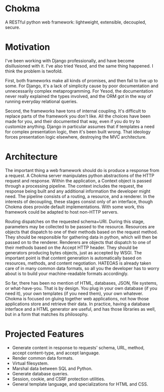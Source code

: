 Chokma
======

A RESTful python web framework: lightweight, extensible, decoupled, secure.

Motivation
==========

I've been working with Django professionally, and have become disillusioned with it. I've also tried Yesod, and the same thing happened. I think the problem is twofold.

First, both frameworks make all kinds of promises, and then fail to live up to some. For Django, it's a lack of simplicity cause by poor documentation and unnecessarily complex metaprogramming. For Yesod, the documentation never really explained the types involved, and the ORM got in the way of running everyday relational queries.

Second, the frameworks have tons of internal coupling. It's difficult to replace parts of the framework you don't like. All the choices have been made for you, and their documented that way, even if you do try to customize anything. Django in particular assumes that if templates a need for complex presentation logic, then it's been built wrong. That ideology forces presentation logic elsewhere, destroying the MVC architecture.


Architecture
============

The important thing a web framework should do is produce a response from a request. A Chokma server manipulates python abstractions of the HTTP request and response. Within the application, a Context object is passed through a processing pipeline. The context includes the request, the response being built and any additional information the developer might need. The pipeline consists of a routing, a resource, and a renderer. In the interests of decoupling, these stages consist only of an interface, though Chokma does provide default implementations. With some work, this framework could be adapted to host non-HTTP servers.

Routing dispatches on the requested schema+URI. During this stage, parameters may be collected to be passed to the resource.
Resources are objects that dispatch to one of their methods based on the request method. They should be responsible for gathering data in python, which will then be passed on to the renderer.
Renderers are objects that dispatch to one of their methods based on the Accept HTTP header. They should be generators producing bytes objects, just as accepted by WSGI.
The important point is that content generation is automatically based on resources, methods, and content negotiation. HATEOAS is already taken care of in many common data formats, so all you the developer has to worry about is to build your machine-readable formats accordingly.

So far, there has been no mention of HTML, databases, JSON, file systems, or what-have-you. That is by design. You plug in your own database (if you need it), your own templates (if you need them), your own whatever. Chokma is focused on gluing together web applications, not how those applications store and retrieve their data. In practice, having a database interface and a HTML generator are useful, and has those libraries as well, but in a form that matches its philosophy.


Projected Features
==================

  * Generate content in response to requests' schema, URL, method, accept content-type, and accept language.
  * Render common data formats.
  * Virtual filesystem.
  * Marshal data between SQL and Python.
  * Generate database queries.
  * Session, cookie, and CSRF protection utilities.
  * General template language, and specializations for HTML and CSS.
